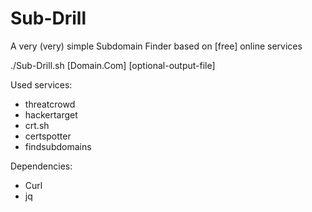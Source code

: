 # Sub-Drill
A very (very) simple Subdomain Finder based on [free] online services

./Sub-Drill.sh [Domain.Com] [optional-output-file]

Used services:
- threatcrowd
- hackertarget
- crt.sh
- certspotter
- findsubdomains

Dependencies:

- Curl 
- jq

